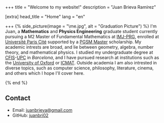 +++
title = "Welcome to my website!"
description = "Juan Brieva Ramírez"

[extra]
head_title = "Home"
lang = "en"

+++
{% side_picture(image = "\me.jpg", alt = "Graduation Picture") %} 
I'm Juan, a **Mathematics** and **Physics Engineering** graduate student currently pursuing a M2 Master of Fundamental Mathematics at [IMJ-PRG](https://www.imj-prg.fr/), enrolled at [Université Paris Cité](https://u-paris.fr/) supported by a [PGSM Master](https://sciencesmaths-paris.fr/en/pgsm-master) scholarship. My academic intrests are broad, and lie between geometry, algebra, number theory, and mathematical physics. I studied my undergraduate degree at [CFIS](https://cfis.upc.edu/en)-[UPC](https://upc.edu/en) in *Barcelona*, and I have pursued research at institutions such as the [University of Oxford](https://www.ox.ac.uk/) or [ICMAT](https://www.icmat.es/). Outside academia I am also intrested in diverse topics, such as computer science, philosophy, literature, cinema, and others which I hope I'll cover here.


{% end %}

## Contact

- Email: [juanbrieva@gmail.com](mailto:juanbrieva@gmail.com)
- GitHub: [juanbri02](https://github.com/Juanbri02)

